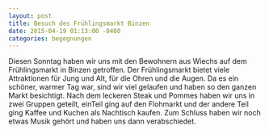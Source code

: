 ```yaml
---
layout: post
title: Besuch des Frühlingsmarkt Binzen
date: 2015-04-19 01:13:00 -0400
categories: begegnungen
---
```

Diesen Sonntag haben wir uns mit den Bewohnern aus Wiechs auf dem Frühlingsmarkt in Binzen getroffen. Der Frühlingsmarkt bietet viele Attraktionen für Jung und Alt, für die Ohren und die Augen. Da es ein schöner, warmer Tag war, sind wir viel gelaufen und haben so den ganzen Markt besichtigt. Nach dem leckeren Steak und Pommes haben wir uns in zwei Gruppen geteilt, einTeil ging auf den Flohmarkt und der andere Teil ging Kaffee und Kuchen als Nachtisch kaufen. Zum Schluss haben wir noch etwas Musik gehört und haben uns dann verabschiedet.